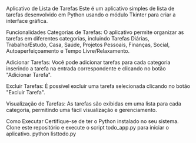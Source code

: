 Aplicativo de Lista de Tarefas
Este é um aplicativo simples de lista de tarefas desenvolvido em Python usando o módulo Tkinter para criar a interface gráfica.

Funcionalidades
Categorias de Tarefas: O aplicativo permite organizar as tarefas em diferentes categorias, incluindo Tarefas Diárias, Trabalho/Estudo, Casa, Saúde, Projetos Pessoais, Finanças, Social, Autoaperfeiçoamento e Tempo Livre/Relaxamento.

Adicionar Tarefas: Você pode adicionar tarefas para cada categoria inserindo a tarefa na entrada correspondente e clicando no botão "Adicionar Tarefa".

Excluir Tarefas: É possível excluir uma tarefa selecionada clicando no botão "Excluir Tarefa".

Visualização de Tarefas: As tarefas são exibidas em uma lista para cada categoria, permitindo uma fácil visualização e gerenciamento.

Como Executar
Certifique-se de ter o Python instalado no seu sistema. Clone este repositório e execute o script todo_app.py para iniciar o aplicativo.
python listtodo.py
